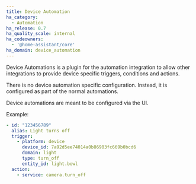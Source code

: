 ```yaml
---
title: Device Automation
ha_category:
  - Automation
ha_release: 0.7
ha_quality_scale: internal
ha_codeowners:
  - '@home-assistant/core'
ha_domain: device_automation
---
```


Device Automations is a plugin for the automation integration to allow other integrations to provide device specific triggers, conditions and actions.

There is no device automation specific configuration. Instead, it is configured as part of the normal automations.

Device automations are meant to be configured via the UI.

Example:

```yaml
- id: "123456789"
  alias: Light turns off
  trigger:
    - platform: device
      device_id: 7a92d5ee74014a0b86903fc669b0bcd6
      domain: light
      type: turn_off
      entity_id: light.bowl
  action:
    - service: camera.turn_off
```
